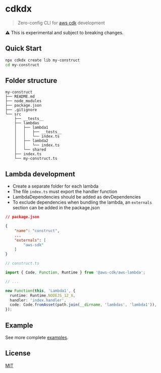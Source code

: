 # cdkdx

> Zero-config CLI for [aws cdk](https://github.com/awslabs/aws-cdk) development

:warning: This is experimental and subject to breaking changes.

## Quick Start

```sh
npx cdkdx create lib my-construct
cd my-construct
```

## Folder structure

```
my-construct
├── README.md
├── node_modules
├── package.json
├── .gitignore
└── src
    ├── __tests__
    ├── lambdas
    │   ├── lambda1
    │   │   ├── __tests__
    │   │   └── index.ts
    │   ├── lambda2
    │   │   └── index.ts
    │   └── shared
    ├── index.ts
    └── my-construct.ts

```

## Lambda development

- Create a separate folder for each lambda
- The file `index.ts` must export the handler function
- LambdaDependencies should be added as devDependencies
- To exclude dependencies when bundling the lambda, an `externals` section can be added in the package.json

```json
// package.json

{
    "name": "construct",
    ...
    "externals": [
        "aws-sdk"
    ]
}
```

```typescript
// construct.ts

import { Code, Function, Runtime } from '@aws-cdk/aws-lambda';

// ...

new Function(this, 'Lambda1', {
  runtime: Runtime.NODEJS_12_X,
  handler: 'index.handler',
  code: Code.fromAsset(path.join(__dirname, 'lambdas', 'lambda1')),
});
```

## Example

See more complete [examples](../../examples).

## License

[MIT](LICENSE)
